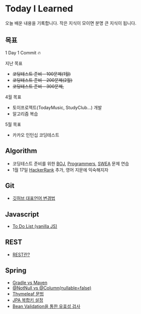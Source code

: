 # Today I Learned

오늘 배운 내용을 기록합니다. 작은 지식이 모이면 분명 큰 지식이 됩니다.

## 목표

1 Day 1 Commit :fire:

지난 목표
- <del> 코딩테스트 준비 - 100문제(1월)
- <del> 코딩테스트 준비 - 200문제(2월)
- <del> 코딩테스트 준비 - 300문제,

4월 목표
- 토이프로젝트(TodayMusic, StudyClub...) 개발
- 알고리즘 복습

5월 목표
- 카카오 인턴십 코딩테스트 

## Algorithm



- 코딩테스트 준비를 위한 [BOJ](https://github.com/dolgodolah/TIL/tree/master/algorithm/BOJ), [Programmers](https://github.com/dolgodolah/TIL/tree/master/algorithm/Programmers), [SWEA](https://github.com/dolgodolah/TIL/tree/master/algorithm/SWEA) 문제 연습
- 1월 17일 [HackerRank](https://github.com/dolgodolah/TIL/tree/master/algorithm/HackerRank) 추가, 영어 지문에 익숙해지자

## Git
- [깃허브 대표언어 변경법](https://github.com/dolgodolah/TIL/blob/master/git/%EA%B9%83%ED%97%88%EB%B8%8C%20%EB%8C%80%ED%91%9C%EC%96%B8%EC%96%B4%20%EB%B3%80%EA%B2%BD.md)

## Javascript
- [To Do List (vanilla JS)](https://github.com/dolgodolah/TIL/tree/master/javascript/Making%20a%20To%20Do%20List)

## REST
- [REST란?](https://github.com/dolgodolah/TIL/blob/master/REST/REST%EB%9E%80.md)


## Spring
- [Gradle vs Maven](https://github.com/dolgodolah/TIL/blob/master/spring/Gradle%20vs%20Maven.md)
- [@NotNull vs @Column(nullable=false)](https://github.com/dolgodolah/TIL/blob/master/spring/jpa%20%40NotNull%20vs%20%40Column(nullable%20%3D%20false).md)
- [Thymeleaf 문법](https://github.com/dolgodolah/TIL/blob/master/spring/thymeleaf%20%EA%B8%B0%EB%B3%B8%20%EB%AC%B8%EB%B2%95.md)
- [JPA 복합키 설정](https://github.com/dolgodolah/TIL/blob/master/spring/JPA%20%EB%B3%B5%ED%95%A9%ED%82%A4%20%EC%84%A4%EC%A0%95.md)
- [Bean Validation을 통한 유효성 검사](https://github.com/dolgodolah/TIL/blob/master/spring/Bean%20Validation%20%EC%9C%A0%ED%9A%A8%EC%84%B1%20%EA%B2%80%EC%82%AC.md)
